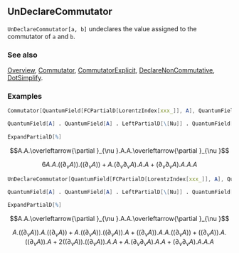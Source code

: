 ## UnDeclareCommutator

`UnDeclareCommutator[a, b]` undeclares the value assigned to the commutator of `a` and `b`.

### See also

[Overview](Extra/FeynCalc.md), [Commutator](Commutator.md), [CommutatorExplicit](CommutatorExplicit.md), [DeclareNonCommutative](DeclareNonCommutative.md), [DotSimplify](DotSimplify.md).

### Examples

```mathematica
Commutator[QuantumField[FCPartialD[LorentzIndex[xxx_]], A], QuantumField[A]] = 0;
```

```mathematica
QuantumField[A] . QuantumField[A] . LeftPartialD[\[Nu]] . QuantumField[A] . QuantumField[A] . LeftPartialD[\[Nu]] 
 
ExpandPartialD[%]
```

$$A.A.\overleftarrow{\partial }_{\nu }.A.A.\overleftarrow{\partial }_{\nu }$$

$$6 A.A.\left(\left.(\partial _{\nu }A\right)\right).\left(\left.(\partial _{\nu }A\right)\right)+A.\left(\partial _{\nu }\partial _{\nu }A\right).A.A+\left(\partial _{\nu }\partial _{\nu }A\right).A.A.A$$

```mathematica
UnDeclareCommutator[QuantumField[FCPartialD[LorentzIndex[xxx_]], A], QuantumField[A]];
```

```mathematica
QuantumField[A] . QuantumField[A] . LeftPartialD[\[Nu]] . QuantumField[A] . QuantumField[A] . LeftPartialD[\[Nu]] 
 
ExpandPartialD[%]
```

$$A.A.\overleftarrow{\partial }_{\nu }.A.A.\overleftarrow{\partial }_{\nu }$$

$$A.\left(\left.(\partial _{\nu }A\right)\right).A.\left(\left.(\partial _{\nu }A\right)\right)+A.\left(\left.(\partial _{\nu }A\right)\right).\left(\left.(\partial _{\nu }A\right)\right).A+\left(\left.(\partial _{\nu }A\right)\right).A.A.\left(\left.(\partial _{\nu }A\right)\right)+\left(\left.(\partial _{\nu }A\right)\right).A.\left(\left.(\partial _{\nu }A\right)\right).A+2 \left(\left.(\partial _{\nu }A\right)\right).\left(\left.(\partial _{\nu }A\right)\right).A.A+A.\left(\partial _{\nu }\partial _{\nu }A\right).A.A+\left(\partial _{\nu }\partial _{\nu }A\right).A.A.A$$